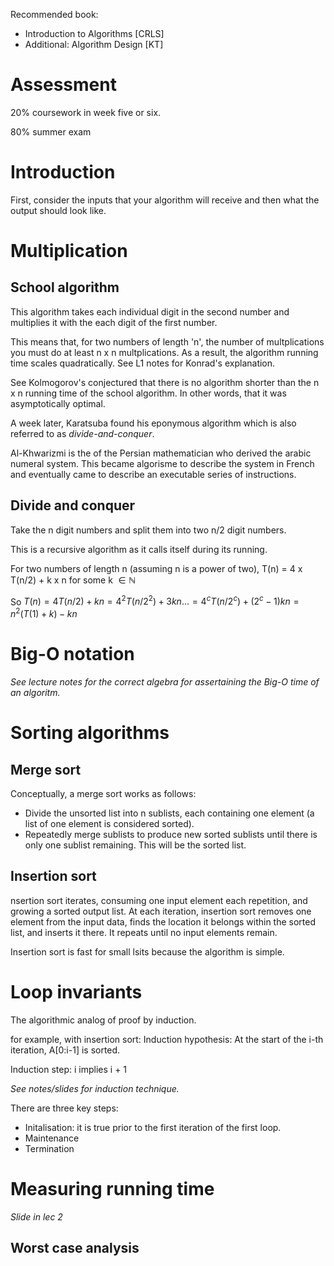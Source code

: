 Recommended book: 
* Introduction to Algorithms [CRLS]
* Additional: Algorithm Design [KT]

# Assessment

20\% coursework in week five or six. 

80\% summer exam

# Introduction

First, consider the inputs that your algorithm will receive and then what the output should look like. 

# Multiplication

## School algorithm

This algorithm takes each individual digit in the second number and multiplies it with the each digit of the first number.

This means that, for two numbers of length 'n', the number of multplications you must do at least n x n multplications. As a result, the algorithm running time scales quadratically. See L1 notes for Konrad's explanation. 

See Kolmogorov's conjectured that there is no algorithm shorter than the n x n running time of the school algorithm. In other words, that it was asymptotically optimal.  

A week later, Karatsuba found his eponymous algorithm which is also referred to as *divide-and-conquer*.

Al-Khwarizmi is the of the Persian mathematician who derived the arabic numeral system. This became algorisme to describe the system in French and eventually came to describe an executable series of instructions. 

## Divide and conquer

Take the n digit numbers and split them into two n/2 digit numbers. 

This is a recursive algorithm as it calls itself during its running. 

For two numbers of length n (assuming n is a power of two), T(n) = 4 x T(n/2) + k x n for some k $\in \mathbb{N}$

So $T(n) = 4 T(n/2) + kn
	= 4^2 T(n/2^2) + 3kn
	...
	= 4^c T(n/2^c) + (2^c - 1)kn
	= n^2 ( T(1) + k ) - kn$



# Big-O notation

*See lecture notes for the correct algebra for assertaining the Big-O time of an algoritm.* 


# Sorting algorithms

## Merge sort 

Conceptually, a merge sort works as follows:

* Divide the unsorted list into n sublists, each containing one element (a list of one element is considered sorted).
* Repeatedly merge sublists to produce new sorted sublists until there is only one sublist remaining. This will be the sorted list.

## Insertion sort

nsertion sort iterates, consuming one input element each repetition, and growing a sorted output list. At each iteration, insertion sort removes one element from the input data, finds the location it belongs within the sorted list, and inserts it there. It repeats until no input elements remain.

Insertion sort is fast for small lsits because the algorithm is simple. 


# Loop invariants

The algorithmic analog of proof by induction.

for example, with insertion sort:
Induction hypothesis: At the start of the i-th iteration, A[0:i-1] is sorted.

Induction step: i implies i + 1

*See notes/slides for induction technique.*

There are three key steps:
* Initalisation: it is true prior to the first iteration of the first loop.
* Maintenance
* Termination

# Measuring running time

*Slide in lec 2*

## Worst case analysis



